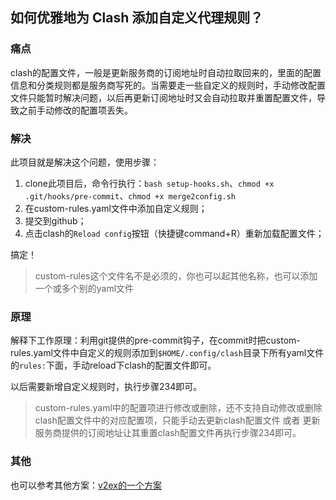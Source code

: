 ## 如何优雅地为 Clash 添加自定义代理规则？

### 痛点

clash的配置文件，一般是更新服务商的订阅地址时自动拉取回来的，里面的配置信息和分类规则都是服务商写死的。当需要走一些自定义的规则时，手动修改配置文件只能暂时解决问题，以后再更新订阅地址时又会自动拉取并重置配置文件，导致之前手动修改的配置项丢失。

### 解决

此项目就是解决这个问题，使用步骤：

1. clone此项目后，命令行执行：`bash setup-hooks.sh`、`chmod +x .git/hooks/pre-commit`、`chmod +x merge2config.sh`
2. 在custom-rules.yaml文件中添加自定义规则；
3. 提交到github；
4. 点击clash的`Reload config`按钮（快捷键command+R）重新加载配置文件；

搞定！

> custom-rules这个文件名不是必须的，你也可以起其他名称，也可以添加一个或多个别的yaml文件

### 原理

解释下工作原理：利用git提供的pre-commit钩子，在commit时把custom-rules.yaml文件中自定义的规则添加到`$HOME/.config/clash`目录下所有yaml文件的`rules:`下面，手动reload下clash的配置文件即可。

以后需要新增自定义规则时，执行步骤234即可。

> custom-rules.yaml中的配置项进行修改或删除，还不支持自动修改或删除clash配置文件中的对应配置项，只能手动去更新clash配置文件 或者 更新服务商提供的订阅地址让其重置clash配置文件再执行步骤234即可。

### 其他

也可以参考其他方案：[v2ex的一个方案](https://www.v2ex.com/t/949462)
